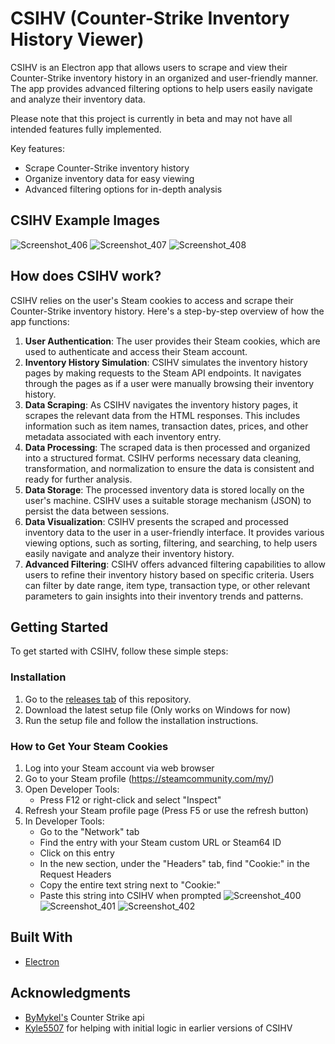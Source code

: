 # CSIHV (Counter-Strike Inventory History Viewer)
CSIHV is an Electron app that allows users to scrape and view their Counter-Strike inventory history in an organized and user-friendly manner. The app provides advanced filtering options to help users easily navigate and analyze their inventory data.

Please note that this project is currently in beta and may not have all intended features fully implemented.

Key features:

-   Scrape Counter-Strike inventory history
-   Organize inventory data for easy viewing
-   Advanced filtering options for in-depth analysis
## CSIHV Example Images
![Screenshot_406](https://github.com/user-attachments/assets/b6492cf6-62d7-4fea-a4b7-215004b93365)
![Screenshot_407](https://github.com/user-attachments/assets/5929f928-9ed7-4b29-b9ed-fb11777f5ba7)
![Screenshot_408](https://github.com/user-attachments/assets/40d6b21f-0549-4737-a91c-7d17c2fd6f49)

## How does CSIHV work?
CSIHV relies on the user's Steam cookies to access and scrape their Counter-Strike inventory history. Here's a step-by-step overview of how the app functions:

1.  **User Authentication**: The user provides their Steam cookies, which are used to authenticate and access their Steam account.
2.  **Inventory History Simulation**: CSIHV simulates the inventory history pages by making requests to the Steam API endpoints. It navigates through the pages as if a user were manually browsing their inventory history.
3.  **Data Scraping**: As CSIHV navigates the inventory history pages, it scrapes the relevant data from the HTML responses. This includes information such as item names, transaction dates, prices, and other metadata associated with each inventory entry.
4.  **Data Processing**: The scraped data is then processed and organized into a structured format. CSIHV performs necessary data cleaning, transformation, and normalization to ensure the data is consistent and ready for further analysis.
5.  **Data Storage**: The processed inventory data is stored locally on the user's machine. CSIHV uses a suitable storage mechanism (JSON) to persist the data between sessions.
6.  **Data Visualization**: CSIHV presents the scraped and processed inventory data to the user in a user-friendly interface. It provides various viewing options, such as sorting, filtering, and searching, to help users easily navigate and analyze their inventory history.
7.  **Advanced Filtering**: CSIHV offers advanced filtering capabilities to allow users to refine their inventory history based on specific criteria. Users can filter by date range, item type, transaction type, or other relevant parameters to gain insights into their inventory trends and patterns.

## Getting Started
To get started with CSIHV, follow these simple steps:

### Installation

1.  Go to the [releases tab](https://github.com/Mantequilla53/CSIH-Viewer/releases) of this repository.
2.  Download the latest setup file (Only works on Windows for now)
3.  Run the setup file and follow the installation instructions.

### How to Get Your Steam Cookies
   1. Log into your Steam account via web browser
   2. Go to your Steam profile (https://steamcommunity.com/my/)
   3. Open Developer Tools:
      * Press F12 or right-click and select "Inspect"
   4. Refresh your Steam profile page (Press F5 or use the refresh button)
   5. In Developer Tools:
      * Go to the "Network" tab
      * Find the entry with your Steam custom URL or Steam64 ID
      * Click on this entry
      * In the new section, under the "Headers" tab, find "Cookie:" in the Request Headers
      * Copy the entire text string next to "Cookie:"
      * Paste this string into CSIHV when prompted
![Screenshot_400](https://github.com/Mantequilla53/CSIH-Viewer/assets/77872710/cab3cd95-4854-49ec-bff1-7275cfcb9881)
![Screenshot_401](https://github.com/Mantequilla53/CSIH-Viewer/assets/77872710/a6336397-3c22-402d-80d6-104c58785468)
![Screenshot_402](https://github.com/Mantequilla53/CSIH-Viewer/assets/77872710/36105531-8e45-4acd-9de5-2ad8c4ce4dfd)

## Built With

* [Electron](https://www.electronjs.org/)

## Acknowledgments

* [ByMykel's](https://github.com/ByMykel/CSGO-API) Counter Strike api
* [Kyle5507](https://github.com/kyle5507) for helping with initial logic in earlier versions of CSIHV
